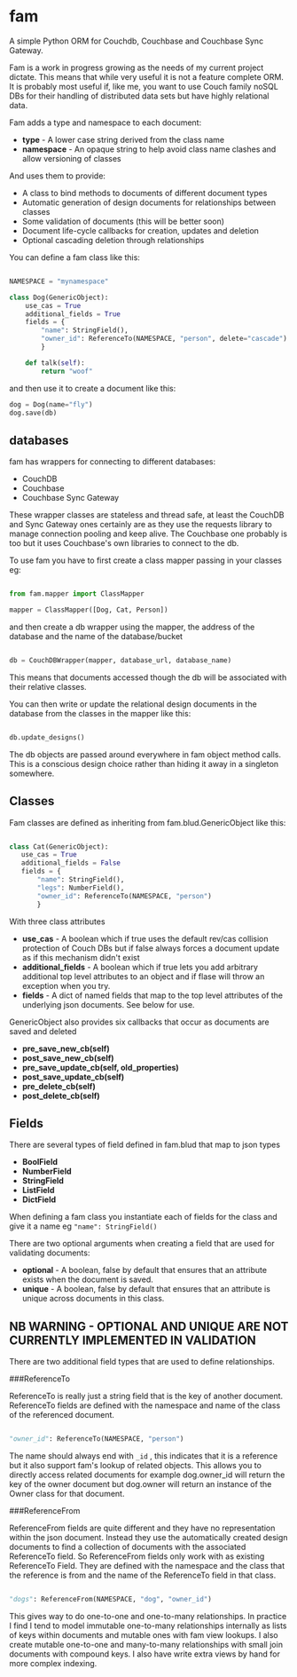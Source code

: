 # fam

A simple Python ORM for Couchdb, Couchbase and Couchbase Sync Gateway. 

Fam is a work in progress growing as the needs of my current project dictate. This means that while very useful it is not a feature complete ORM. It is probably most useful if, like me, you want to use Couch family noSQL DBs for their handling of distributed data sets but have highly relational data.

Fam adds a type and namespace to each document:

- **type** - A lower case string derived from the class name
- **namespace** - An opaque string to help avoid class name clashes and allow versioning of classes

And uses them to provide:

- A class to bind methods to documents of different document types
- Automatic generation of design documents for relationships between classes
- Some validation of documents (this will be better soon)
- Document life-cycle callbacks for creation, updates and deletion
- Optional cascading deletion through relationships

You can define a fam class like this:

```python

NAMESPACE = "mynamespace"

class Dog(GenericObject):
    use_cas = True
    additional_fields = True
    fields = {
        "name": StringField(),
        "owner_id": ReferenceTo(NAMESPACE, "person", delete="cascade")
        }

    def talk(self):
        return "woof"

```

and then use it to create a document like this:

```python
dog = Dog(name="fly")
dog.save(db)

```

## databases

fam has wrappers for connecting to different databases:

- CouchDB
- Couchbase
- Couchbase Sync Gateway

These wrapper classes are stateless and thread safe, at least the CouchDB and Sync Gateway ones certainly are as they use the requests library to manage connection pooling and keep alive. The Couchbase one probably is too but it uses Couchbase's own libraries to connect to the db.
 
 To use fam you have to first create a class mapper passing in your classes eg:
 
 ```python
 
from fam.mapper import ClassMapper
 
mapper = ClassMapper([Dog, Cat, Person])

 ```
 and then create a db wrapper using the mapper, the address of the database and the name of the database/bucket
 
 ```python
 
db = CouchDBWrapper(mapper, database_url, database_name)
 
 ```
 
 This means that documents accessed though the db will be associated with their relative classes.
 
 You can then write or update the relational design documents in the database from the classes in the mapper like this:
 
 ```python
 
db.update_designs()
 
```
 
 The db objects are passed around everywhere in fam object method calls. This is a conscious design choice rather than hiding it away in a singleton somewhere.
 
 ## Classes
 
 Fam classes are defined as inheriting from fam.blud.GenericObject like this:


 ```python 
 
class Cat(GenericObject):
    use_cas = True
    additional_fields = False
    fields = {
        "name": StringField(),
        "legs": NumberField(),
        "owner_id": ReferenceTo(NAMESPACE, "person")
        }
 
 ```
 
 With three class attributes
 
 - **use_cas** - A boolean which if true uses the default rev/cas collision protection of Couch DBs but if false always forces a document update as if this mechanism didn't exist
 - **additional_fields** - A boolean which if true lets you add arbitrary additional top level attributes to an object and if flase will throw an exception when you try.
 - **fields** - A dict of named fields that map to the top level attributes of the underlying json documents. See below for use.
 
GenericObject also provides six callbacks that occur as documents are saved and deleted

- **pre_save_new_cb(self)**
- **post_save_new_cb(self)**
- **pre_save_update_cb(self, old_properties)**
- **post_save_update_cb(self)**
- **pre_delete_cb(self)**
- **post_delete_cb(self)**
      
 ## Fields
 
There are several types of field defined in fam.blud that map to json types
 
- **BoolField**
- **NumberField**
- **StringField**
- **ListField**
- **DictField**

When defining a fam class you instantiate each of fields for the class and give it a name eg `"name": StringField()`

There are two optional arguments when creating a field that are used for validating documents:

- **optional** - A boolean, false by default that ensures that an attribute exists when the document is saved.
- **unique** - A boolean, false by default that ensures that an attribute is unique across documents in this class.

## NB WARNING - OPTIONAL AND UNIQUE ARE NOT CURRENTLY IMPLEMENTED IN VALIDATION

There are two additional field types that are used to define relationships.

###ReferenceTo

ReferenceTo is really just a string field that is the key of another document. ReferenceTo fields are defined with the namespace and name of the class of the referenced document. 

```python 

"owner_id": ReferenceTo(NAMESPACE, "person")

```

The name should always end with `_id` , this indicates that it is a reference but it also support fam's lookup of related objects. This allows you to directly access related documents for example dog.owner_id will return the key of the owner document but dog.owner will return an instance of the Owner class for that document.

###ReferenceFrom

ReferenceFrom fields are quite different and they have no representation within the json document. Instead they use the automatically created design documents to find a collection of documents with the associated ReferenceTo field. So ReferenceFrom fields only work with as existing ReferenceTo Field. They are defined with the namespace and the class that the reference is from and the name of the ReferenceTo field in that class.

```python

"dogs": ReferenceFrom(NAMESPACE, "dog", "owner_id")

```

This gives way to do one-to-one and one-to-many relationships. In practice I find I tend to model immutable one-to-many relationships internally as lists of keys within documents and mutable ones with fam view lookups. I also create mutable one-to-one and many-to-many relationships with small join documents with compound keys. I also have write extra views by hand for more complex indexing.
